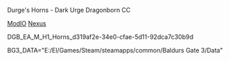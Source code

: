 Durge's Horns - Dark Urge Dragonborn CC

[ModIO](https://mod.io/g/baldursgate3/m/durges-horns-dark-urge-dragonborn-cc#description)
[Nexus](https://www.nexusmods.com/baldursgate3/mods/13315)

DGB_EA_M_H1_Horns_d319af2e-34e0-cfae-5d11-92dca7c30b9d

BG3_DATA="E:/El/Games/Steam/steamapps/common/Baldurs Gate 3/Data"
